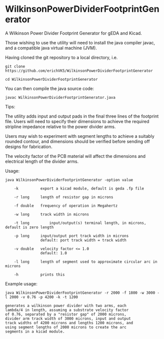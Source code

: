 # WilkinsonPowerDividerFootprintGenerator
A Wilkinson Power Divider Footprint Generator for gEDA and Kicad.


Those wishing to use the utility will need to install the java compiler javac, and a compatible java virtual machine (JVM).

Having cloned the git repository to a local directory, i.e.

	git clone https://github.com/erichVK5/WilkinsonPowerDividerFootprintGenerator

	cd WilkinsonPowerDividerFootprintGenerator

You can then compile the java source code:

	javac WilkinsonPowerDividerFootprintGenerator.java

Tips:

The utility adds input and output pads in the final three lines of the footprint file. Users will need to specify their dimensions to achieve the required stripline impedance relative to the power divider arms.

Users may wish to experiment with segment lengths to achieve a suitably rounded contour, and dimensions should be verified before sending off designs for fabrication.

The velocity factor of the PCB material will affect the dimensions and electrical length of the divider arms.

Usage:

	java WilkinsonPowerDividerFootprintGenerator -option value

		-k			export a kicad module, default is geda .fp file

		-r long	 	length of resistor gap in microns

		-f double	frequency of operation in Megahertz

		-w long		track width in microns

		-t long         input/output(s) terminal length, in microns, default is zero length

		-p long		input/output port track width in microns
					default: port track width = track width

		-v double	velocity factor <= 1.0
					default: 1.0

		-l long		length of segment used to approximate circular arc in microns

		-h			prints this

Example usage:

	java WilkinsonPowerDividerFootprintGenerator -r 2000 -f 1800 -w 3000 -l 2000 -v 0.76 -p 4200 -k -t 1200

	generates a wilkinson power divider with two arms, each
	lambda/4 in length, assuming a substrate velocity factor
	of 0.76, separated by a "resistor gap" of 2000 microns,
	divider arm track width of 3000 microns, input and output
	track widths of 4200 microns and lengths 1200 microns, and
	using segment lengths of 2000 microns to create the arc
	segments in a kicad module.

